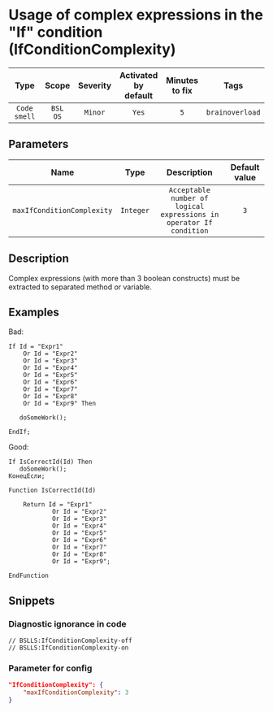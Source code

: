 # Usage of complex expressions in the "If" condition (IfConditionComplexity)

|      Type      |    Scope    |     Severity     |    Activated<br>by default    |    Minutes<br>to fix    |      Tags       |
|:-------------:|:-----------------------------:|:----------------:|:------------------------------:|:-----------------------------------:|:---------------:|
| `Code smell` |         `BSL`<br>`OS`         | `Minor` |              `Yes`              |                 `5`                 | `brainoverload` |

## Parameters


|            Name             |   Type   |                                Description                                 |    Default value    |
|:--------------------------:|:-------:|:-----------------------------------------------------------------------:|:------------------------------:|
| `maxIfConditionComplexity` | `Integer` | `Acceptable number of logical expressions in operator If condition` |              `3`               |
<!-- Блоки выше заполняются автоматически, не трогать -->
## Description

Complex expressions (with more than 3 boolean constructs) must be extracted to separated method or variable.

## Examples

Bad:

```bsl
If Id = "Expr1"
    Or Id = "Expr2"
    Or Id = "Expr3"
    Or Id = "Expr4"
    Or Id = "Expr5"
    Or Id = "Expr6"
    Or Id = "Expr7"
    Or Id = "Expr8"
    Or Id = "Expr9" Then

   doSomeWork();

EndIf; 
```

Good:

```bsl
If IsCorrectId(Id) Then
   doSomeWork();
КонецЕсли;

Function IsCorrectId(Id)

    Return Id = "Expr1"
            Or Id = "Expr2"
            Or Id = "Expr3"
            Or Id = "Expr4"
            Or Id = "Expr5"
            Or Id = "Expr6"
            Or Id = "Expr7"
            Or Id = "Expr8"
            Or Id = "Expr9";

EndFunction
```

## Snippets

<!-- Блоки ниже заполняются автоматически, не трогать -->
### Diagnostic ignorance in code

```bsl
// BSLLS:IfConditionComplexity-off
// BSLLS:IfConditionComplexity-on
```

### Parameter for config

```json
"IfConditionComplexity": {
    "maxIfConditionComplexity": 3
}
```
